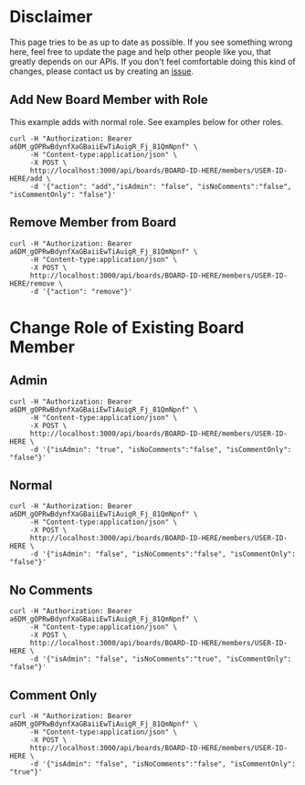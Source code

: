 # Disclaimer

This page tries to be as up to date as possible. If you see something wrong here, feel free to update the page and help other people like you, that greatly depends on our APIs. If you don't feel comfortable doing this kind of changes, please contact us by creating an [issue](https://github.com/wekan/wekan/issues/new).

## Add New Board Member with Role
This example adds with normal role. See examples below for other roles.
```
curl -H "Authorization: Bearer a6DM_gOPRwBdynfXaGBaiiEwTiAuigR_Fj_81QmNpnf" \
     -H "Content-type:application/json" \
     -X POST \
     http://localhost:3000/api/boards/BOARD-ID-HERE/members/USER-ID-HERE/add \
     -d '{"action": "add","isAdmin": "false", "isNoComments":"false", "isCommentOnly": "false"}'
```

## Remove Member from Board
```
curl -H "Authorization: Bearer a6DM_gOPRwBdynfXaGBaiiEwTiAuigR_Fj_81QmNpnf" \
     -H "Content-type:application/json" \
     -X POST \
     http://localhost:3000/api/boards/BOARD-ID-HERE/members/USER-ID-HERE/remove \
     -d '{"action": "remove"}'
```

# Change Role of Existing Board Member

## Admin
```
curl -H "Authorization: Bearer a6DM_gOPRwBdynfXaGBaiiEwTiAuigR_Fj_81QmNpnf" \
     -H "Content-type:application/json" \
     -X POST \
     http://localhost:3000/api/boards/BOARD-ID-HERE/members/USER-ID-HERE \
     -d '{"isAdmin": "true", "isNoComments":"false", "isCommentOnly": "false"}'
```
## Normal
```
curl -H "Authorization: Bearer a6DM_gOPRwBdynfXaGBaiiEwTiAuigR_Fj_81QmNpnf" \
     -H "Content-type:application/json" \
     -X POST \
     http://localhost:3000/api/boards/BOARD-ID-HERE/members/USER-ID-HERE \
     -d '{"isAdmin": "false", "isNoComments":"false", "isCommentOnly": "false"}'
```
## No Comments
```
curl -H "Authorization: Bearer a6DM_gOPRwBdynfXaGBaiiEwTiAuigR_Fj_81QmNpnf" \
     -H "Content-type:application/json" \
     -X POST \
     http://localhost:3000/api/boards/BOARD-ID-HERE/members/USER-ID-HERE \
     -d '{"isAdmin": "false", "isNoComments":"true", "isCommentOnly": "false"}'
```
## Comment Only
```
curl -H "Authorization: Bearer a6DM_gOPRwBdynfXaGBaiiEwTiAuigR_Fj_81QmNpnf" \
     -H "Content-type:application/json" \
     -X POST \
     http://localhost:3000/api/boards/BOARD-ID-HERE/members/USER-ID-HERE \
     -d '{"isAdmin": "false", "isNoComments":"false", "isCommentOnly": "true"}'
```
